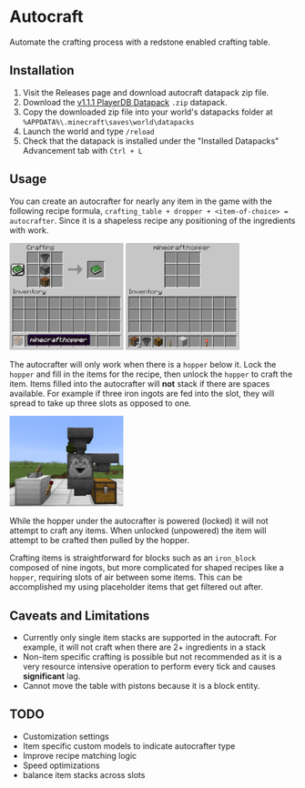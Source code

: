 # Autocraft
Automate the crafting process with a redstone enabled crafting table.

## Installation

1. Visit the Releases page and download autocraft datapack zip file.
2. Download the [v1.1.1 PlayerDB Datapack](https://github.com/rx-modules/PlayerDB/releases) `.zip` datapack.
3. Copy the downloaded zip file into your world's datapacks folder at `%APPDATA%\.minecraft\saves\world\datapacks`
4. Launch the world and type `/reload`
5. Check that the datapack is installed under the "Installed Datapacks" Advancement tab with `Ctrl + L`


## Usage

You can create an autocrafter for nearly any item in the game with the following recipe formula, `crafting_table + dropper + <item-of-choice> = autocrafter`. Since it is a shapeless recipe any positioning of the ingredients with work.

<img src="docs/recipe.png" width=200>
<img src="docs/autocrafter.png" width=200>


The autocrafter will only work when there is a `hopper` below it. Lock the `hopper` and fill in the items for the recipe, then unlock the `hopper` to craft the item. Items filled into the autocrafter will **not** stack if there are spaces available. For example if three iron ingots are fed into the slot, they will spread to take up three slots as opposed to one.

<img src="docs/autocrafter2.png" width=200>

While the hopper under the autocrafter is powered (locked) it will not attempt to craft any items. When unlocked (unpowered) the item will attempt to be crafted then pulled by the hopper.

Crafting items is straightforward for blocks such as an `iron_block` composed of nine ingots, but more complicated for shaped recipes like a `hopper`, requiring slots of air between some items. This can be accomplished my using placeholder items that get filtered out after.

## Caveats and Limitations
- Currently only single item stacks are supported in the autocraft. For example, it will not craft when there are 2+ ingredients in a stack
- Non-item specific crafting is possible but not recommended as it is a very resource intensive operation to perform every tick and causes **significant** lag.
- Cannot move the table with pistons because it is a block entity.

## TODO
- Customization settings
- Item specific custom models to indicate autocrafter type
- Improve recipe matching logic
- Speed optimizations
- balance item stacks across slots